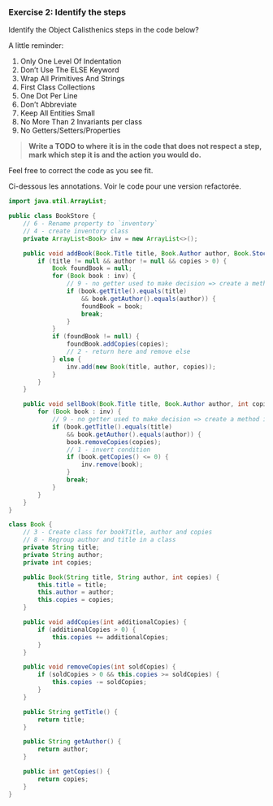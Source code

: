 ### Exercise 2: Identify the steps

Identify the Object Calisthenics steps in the code below? 

A little reminder:
   1) Only One Level Of Indentation
   2) Don’t Use The ELSE Keyword
   3) Wrap All Primitives And Strings
   4) First Class Collections
   5) One Dot Per Line
   6) Don’t Abbreviate
   7) Keep All Entities Small
   8) No More Than 2 Invariants per class
   9) No Getters/Setters/Properties


>**Write a TODO to where it is in the code that does not respect a step, mark which step it is and the action you would do.**

Feel free to correct the code as you see fit.

Ci-dessous les annotations.
Voir le code pour une version refactorée.

```java
import java.util.ArrayList;

public class BookStore {
    // 6 - Rename property to `inventory`
    // 4 - create inventory class
    private ArrayList<Book> inv = new ArrayList<>();

    public void addBook(Book.Title title, Book.Author author, Book.Stock copies) {
        if (title != null && author != null && copies > 0) {
            Book foundBook = null;
            for (Book book : inv) {
                // 9 - no getter used to make decision => create a method in inventory to find a book using a method on book to test equality
                if (book.getTitle().equals(title)
                    && book.getAuthor().equals(author)) {
                    foundBook = book;
                    break;
                }
            }
            if (foundBook != null) {
                foundBook.addCopies(copies);
                // 2 - return here and remove else
            } else {
                inv.add(new Book(title, author, copies));
            }
        }
    }

    public void sellBook(Book.Title title, Book.Author author, int copies) {
        for (Book book : inv) {
            // 9 - no getter used to make decision => create a method in inventory to find a book using a method on book to test equality
            if (book.getTitle().equals(title)
                && book.getAuthor().equals(author)) {
                book.removeCopies(copies);
                // 1 - invert condition
                if (book.getCopies() <= 0) {
                    inv.remove(book);
                }
                break;
            }
        }
    }
}
```

```java
class Book {
    // 3 - Create class for bookTitle, author and copies
    // 8 - Regroup author and title in a class
    private String title;
    private String author;
    private int copies;

    public Book(String title, String author, int copies) {
        this.title = title;
        this.author = author;
        this.copies = copies;
    }

    public void addCopies(int additionalCopies) {
        if (additionalCopies > 0) {
            this.copies += additionalCopies;
        }
    }

    public void removeCopies(int soldCopies) {
        if (soldCopies > 0 && this.copies >= soldCopies) {
            this.copies -= soldCopies;
        }
    }

    public String getTitle() {
        return title;
    }

    public String getAuthor() {
        return author;
    }

    public int getCopies() {
        return copies;
    }
}
```
